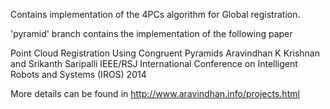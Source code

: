 Contains implementation of the 4PCs algorithm for Global registration.

'pyramid' branch contains the implementation of the following paper

Point Cloud Registration Using Congruent Pyramids 
Aravindhan K Krishnan and Srikanth Saripalli 
IEEE/RSJ International Conference on Intelligent Robots and Systems (IROS) 2014

More details can be found in http://www.aravindhan.info/projects.html
